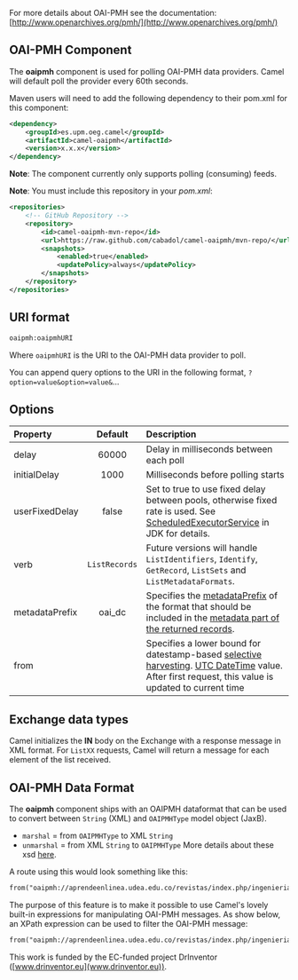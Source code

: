 
For more details about OAI-PMH see the documentation: [http://www.openarchives.org/pmh/](http://www.openarchives.org/pmh/)

## OAI-PMH Component

The **oaipmh** component is used for polling OAI-PMH data providers. Camel will default poll the provider every 60th seconds.

Maven users will need to add the following dependency to their pom.xml for this component:
```xml
<dependency>
    <groupId>es.upm.oeg.camel</groupId>
    <artifactId>camel-oaipmh</artifactId>
    <version>x.x.x</version>
</dependency>
```

**Note**: The component currently only supports polling (consuming) feeds.

**Note**: You must include this repository in your *pom.xml*:
 ```xml
 <repositories>
     <!-- GitHub Repository -->
     <repository>
         <id>camel-oaipmh-mvn-repo</id>
         <url>https://raw.github.com/cabadol/camel-oaipmh/mvn-repo/</url>
         <snapshots>
             <enabled>true</enabled>
             <updatePolicy>always</updatePolicy>
         </snapshots>
     </repository>
 </repositories>
 ```

## URI format

```txt
oaipmh:oaipmhURI
```

Where `oaipmhURI` is the URI to the OAI-PMH data provider to poll.

You can append query options to the URI in the following format, `?option=value&option=value&`...

## Options
| Property | Default  | Description |
| :------- |:--------:| :---------- |
| delay    | 60000    | Delay in milliseconds between each poll |
| initialDelay    | 1000    | Milliseconds before polling starts |
| userFixedDelay    | false    | Set to true to use fixed delay between pools, otherwise fixed rate is used. See [ScheduledExecutorService](http://docs.oracle.com/javase/1.5.0/docs/api/java/util/concurrent/ScheduledExecutorService.html) in JDK for details. |
| verb    | `ListRecords`    | Future versions will handle `ListIdentifiers`, `Identify`, `GetRecord`, `ListSets` and `ListMetadataFormats`. |
| metadataPrefix    | oai_dc    | Specifies the [metadataPrefix](http://www.openarchives.org/OAI/openarchivesprotocol.html#metadataPrefix) of the format that should be included in the [metadata part of the returned records](http://www.openarchives.org/OAI/openarchivesprotocol.html#Record). |
| from    |     | Specifies a lower bound for datestamp-based [selective harvesting](http://www.openarchives.org/OAI/openarchivesprotocol.html#Datestamp). [UTC DateTime](http://www.openarchives.org/OAI/openarchivesprotocol.html#Dates) value. After first request, this value is updated to current time|

## Exchange data types

Camel initializes the **IN** body on the Exchange with a response message in XML format. For `ListXX` requests, Camel will return a message for each element of the list received.


## OAI-PMH Data Format

The **oaipmh** component ships with an OAIPMH dataformat that can be used to convert between `String` (XML) and `OAIPMHType` model object (JaxB).
- `marshal` = from `OAIPMHType` to XML `String`
- `unmarshal` = from XML `String` to `OAIPMHType`
More details about these xsd [here](http://www.openarchives.org/OAI/openarchivesprotocol.html#OAIPMHschema).

A route using this would look something like this:
```txt
from("oaipmh://aprendeenlinea.udea.edu.co/revistas/index.php/ingenieria/oai?delay=60000").unmarshal().jaxb("es.upm.oeg.camel.oaipmh.model").to("mock:result");
```


The purpose of this feature is to make it possible to use Camel's lovely built-in expressions for manipulating OAI-PMH messages. As show below, an XPath expression can be used to filter the OAI-PMH message:
```txt
from("oaipmh://aprendeenlinea.udea.edu.co/revistas/index.php/ingenieria/oai?delay=60000").unmarshal().jaxb("es.upm.oeg.camel.oaipmh.model").filter().xpath("//item/request/set[contains(.,'physics')]").to("mock:result");
```

This work is funded by the EC-funded project DrInventor ([www.drinventor.eu](www.drinventor.eu)).